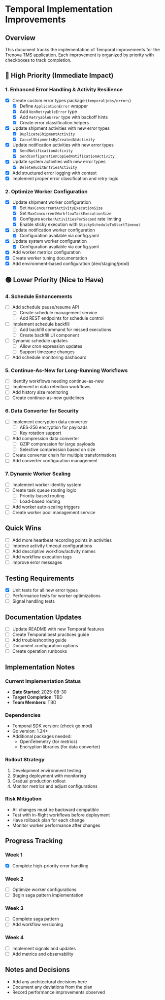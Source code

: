 # Temporal Implementation Improvements

## Overview

This document tracks the implementation of Temporal improvements for the Trenova TMS application. Each improvement is organized by priority with checkboxes to track completion.

## 🔴 High Priority (Immediate Impact)

### 1. Enhanced Error Handling & Activity Resilience

- [x] Create custom error types package (`temporaljobs/errors`)
  - [x] Define `ApplicationError` wrapper
  - [x] Add `NonRetryableError` type
  - [x] Add `RetryableError` type with backoff hints
  - [x] Create error classification helpers
- [x] Update shipment activities with new error types
  - [x] `DuplicateShipmentActivity`
  - [x] `CancelShipmentsByCreatedAtActivity`
- [x] Update notification activities with new error types
  - [x] `SendNotificationActivity`
  - [x] `SendConfigurationCopiedNotificationActivity`
- [x] Update system activities with new error types
  - [x] `DeleteAuditEntriesActivity`
- [x] Add structured error logging with context
- [x] Implement proper error classification and retry logic

### 2. Optimize Worker Configuration

- [x] Update shipment worker configuration
  - [x] Set `MaxConcurrentActivityExecutionSize`
  - [x] Set `MaxConcurrentWorkflowTaskExecutionSize`
  - [x] Configure `WorkerActivitiesPerSecond` rate limiting
  - [x] Enable sticky execution with `StickyScheduleToStartTimeout`
- [x] Update notification worker configuration
  - [x] Configuration available via config.yaml
- [x] Update system worker configuration
  - [x] Configuration available via config.yaml
- [x] Add worker metrics configuration
- [x] Create worker tuning documentation
- [x] Add environment-based configuration (dev/staging/prod)

## 🟢 Lower Priority (Nice to Have)

### 4. Schedule Enhancements

- [ ] Add schedule pause/resume API
  - [ ] Create schedule management service
  - [ ] Add REST endpoints for schedule control
- [ ] Implement schedule backfill
  - [ ] Add backfill command for missed executions
  - [ ] Create backfill UI component
- [ ] Dynamic schedule updates
  - [ ] Allow cron expression updates
  - [ ] Support timezone changes
- [ ] Add schedule monitoring dashboard

### 5. Continue-As-New for Long-Running Workflows

- [ ] Identify workflows needing continue-as-new
- [ ] Implement in data retention workflows
- [ ] Add history size monitoring
- [ ] Create continue-as-new guidelines

### 6. Data Converter for Security

- [ ] Implement encryption data converter
  - [ ] AES-256 encryption for payloads
  - [ ] Key rotation support
- [ ] Add compression data converter
  - [ ] GZIP compression for large payloads
  - [ ] Selective compression based on size
- [ ] Create converter chain for multiple transformations
- [ ] Add converter configuration management

### 7. Dynamic Worker Scaling

- [ ] Implement worker identity system
- [ ] Create task queue routing logic
  - [ ] Priority-based routing
  - [ ] Load-based routing
- [ ] Add worker auto-scaling triggers
- [ ] Create worker pool management service

## Quick Wins

- [ ] Add more heartbeat recording points in activities
- [ ] Improve activity timeout configurations
- [ ] Add descriptive workflow/activity names
- [ ] Add workflow execution tags
- [ ] Improve error messages

## Testing Requirements

- [x] Unit tests for all new error types
- [ ] Performance tests for worker optimizations
- [ ] Signal handling tests

## Documentation Updates

- [ ] Update README with new Temporal features
- [ ] Create Temporal best practices guide
- [ ] Add troubleshooting guide
- [ ] Document configuration options
- [ ] Create operation runbooks

## Implementation Notes

### Current Implementation Status

- **Date Started**: 2025-08-30
- **Target Completion**: TBD
- **Team Members**: TBD

### Dependencies

- Temporal SDK version: (check go.mod)
- Go version: 1.24+
- Additional packages needed:
  - OpenTelemetry (for metrics)
  - Encryption libraries (for data converter)

### Rollout Strategy

1. Development environment testing
2. Staging deployment with monitoring
3. Gradual production rollout
4. Monitor metrics and adjust configurations

### Risk Mitigation

- All changes must be backward compatible
- Test with in-flight workflows before deployment
- Have rollback plan for each change
- Monitor worker performance after changes

## Progress Tracking

### Week 1

- [x] Complete high-priority error handling

### Week 2

- [ ] Optimize worker configurations
- [ ] Begin saga pattern implementation

### Week 3

- [ ] Complete saga pattern
- [ ] Add workflow versioning

### Week 4

- [ ] Implement signals and updates
- [ ] Add metrics and observability

## Notes and Decisions

- Add any architectural decisions here
- Document any deviations from the plan
- Record performance improvements observed
